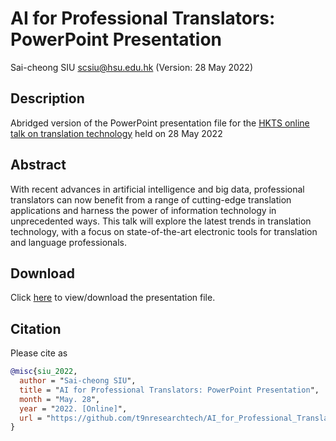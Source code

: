 # AI for Professional Translators: PowerPoint Presentation

Sai-cheong SIU scsiu@hsu.edu.hk (Version: 28 May 2022)

## Description

Abridged version of the PowerPoint presentation file for the [HKTS online talk on translation technology](https://www.hkts.org.hk/events/2040) held on 28 May 2022

## Abstract

With recent advances in artificial intelligence and big data, professional translators can now benefit from a range of cutting-edge translation applications and harness the power of information technology in unprecedented ways. This talk will explore the latest trends in translation technology, with a focus on state-of-the-art electronic tools for translation and language professionals.

## Download

Click [here](https://github.com/t9nresearchtech/AI_for_Professional_Translators/blob/main/AI%20for%20Professional%20Translators_28%20May%202022.pdf) to view/download the presentation file.

## Citation

Please cite as
``` bibtex
@misc{siu_2022,
  author = "Sai-cheong SIU",
  title = "AI for Professional Translators: PowerPoint Presentation",
  month = "May. 28",
  year = "2022. [Online]",
  url = "https://github.com/t9nresearchtech/AI_for_Professional_Translators/"
}
```
